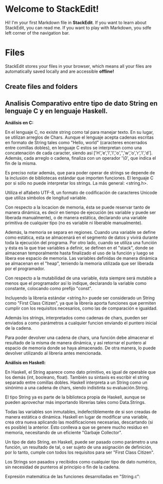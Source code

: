 # Welcome to StackEdit!

Hi! I'm your first Markdown file in **StackEdit**. If you want to learn about StackEdit, you can read me. If you want to play with Markdown, you sdfe left corner of the navigation bar.


# Files

StackEdit stores your files in your browser, which means all your files are automatically saved locally and are accessible **offline!**

## Create files and folders

## Analisis Comparativo entre tipo de dato String en lenguaje C y en lenguaje Haskell.

  

**Análisis en C:**

  

En el lenguaje C, no existe string como tal para manejar texto. En su lugar, se utilizan arreglos de Chars. Aunque el lenguaje acepta cadenas escritas en formato de String tales como "Hello, world" (caracteres encerrados entre comillas dobles), en lenguaje C estos se interpretan como una concatenación de cada caracter, siendo así ['H','e','l','l','o','','w','o','r','l','d']. Además, cada arreglo o cadena, finaliza con un operador '\0', que indica el fin de la misma.

  

Es preciso notar además, que para poder operar de strings se depende de la inclusión de bibliotecas estándar que importen funciones. El lenguaje C por si sólo no puede interpretar los strings. La más general: <string.h>.

  

Utiliza el alfabeto UTF-8, un formato de codificación de caracteres Unicode que utiliza símbolos de longitud variable.

  

Con respecto a la locacion de memoria, ésta se puede reservar tanto de manera dinámica, es decir en tiempo de ejecución (es variable y puede ser liberada manualmente), o de manera estática, declarando una variable primitiva de cualquier tipo (no es variable ni liberable manualmente).

Además, la memoria se separa en regiones. Cuando una variable se define como estática, esta se almacenará en el segmento de datos y vivirá durante toda la ejecución del programa. Por otro lado, cuando se utiliza una función y ésta es la que trae variables a definir, se definen en el "stack", donde se almacenan temporalmente hasta finalizado el uso de la función y luego se libera ese espacio de memoria. Las variables definidas de manera dinámica se almacenan en el "heap", teniendo la memoria utilizada que ser liberada por el programador.

  

Con respecto a la mutabilidad de una variable, ésta siempre será mutable a menos que el programador así lo indique, declarando la variable como constante, colocando como prefijo "const".

  

Incluyendo la libreria estándar <string.h> puede ser considerado un String como "First Class Citizen", ya que la librería aporta funciones que permiten cumplir con los requisitos necesarios, como las de comparación e igualdad.

Además los strings, interpretados como cadenas de chars, pueden ser enviados a como parámetros a cualquier funcion enviando el puntero inicial de la cadena.

Para poder devolver una cadena de chars, una función debe almacenar el resultado de la misma de manera dinámica, y así retornar el puntero al espacio de memoria donde se haya almacenado. De otra manera, lo puede devolver utilizando al libreria antes mencionada.

  

**Análisis en Haskell:**

  

En Haskell, el String aparece como dato primitivo, es igual de operable que los demás (int, booleano, float). También su sintaxis es escribir el string separado entre comillas dobles. Haskell interpreta a un String como un sinónimo a una cadena de chars, siendo indistinta su evaluación.String.

  

El tipo String ya es parte de la biblioteca propia de Haskell, aunque se pueden aprovechar más importando librerías tales como Data.Strings.

Todas las variables son inmutables, indefectiblemente de si son creadas de manera estática o dinámica. Haskell en lugar de modificar una variable, crea otra nueva aplicando las modificaciones necesarias, descartando (si es posible) la anterior. Ésto conlleva a que se genere mucho residuo en memoria, necesitando de un eficiente "Garbaje Collector".

  

Un tipo de dato String, en Haskell, puede ser pasado como parámetro a una función, un resultado de tal, o ser sujeto de una asignación de definición, por lo tanto, cumple con todos los requisitos para ser "First Class Citizen".

  

Los Strings son pasados y recibidos como cualquier tipo de dato numérico, sin necesidad de punteros al principio o fin de la cadena.

Expresión matemática de las funciones desarrolladas en "String.c":
